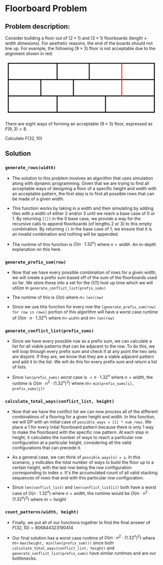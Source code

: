 # Floorboard Problem

## Problem description:
Consider building a floor out of $(2 \times 1)$ and $(3 \times 1)$ floorboards (length $\times$ width dimesions). For aesthetic reasons, the end of the boards should not line up. For example, the following $(9 \times 3)$ floor is not acceptable due to the alignment shown in red:

![Example Diagram](https://github.com/aostrowski108/floorboard-problem/blob/main/diagram.png)

There are eight ways of forming an acceptable $(9 \times 3)$ floor, expressed as $F(9,3) = 8$.

Calculate $F(32,10)$

## Solution

### ```generate_rows(width)```
+ The solution to this problem involves an algorithm that uses simulation along with dynamic programming. Given that we are trying to find all acceptable ways of designing a floor of a specific height and width with an acceptable pattern, the first step is to find all possible rows that can be made of a given width. 

+ This function works by taking in a width and then simulating by adding tiles with a width of either 2 and/or 3 until we reach a base case of 0 or 1. By returning ```[[]]``` in the 0 base case, we provide a way for the recursive calls to append floorboards (of lengths 2 or 3) to this empty combination. By returning ```[]``` in the base case of 1, we ensure that it is an invalid combination and nothing will be appended.

+ The runtime of this function is $O(n \cdot 1.32^n)$ where $n = width$. An in-depth explanation on this here.

### ```generate_prefix_sum(row)```
+ Now that we have every possible combination of rows for a given width, we will create a prefix sum based off of the sum of the floorboards used so far. We store these into a set for the $O(1)$ look up time which we will utilize in ```generate_conflict_list(prefix_sums)```

+ The runtime of this is $O(n)$ where $n =$ ```len(row)``` 

+ Since we use this function for every row the ```[generate_prefix_sum(row) for row in rows]``` portion of this algorithm will have a worst case runtime of $O(m \cdot n \cdot 1.32^n)$ where $n =$ ```width``` and $m =$ ```len(row)```

### ```generate_conflict_list(prefix_sums)```
+ Since we have every possible row as a prefix sum, we can calculate a list for all viable patterns that can be adjacent to the row. To do this, we will loop through every prefix sum and check if at any point the two sets are disjoint. If they are, we know that they are a viable adjacent pattern and add it to the list. We will do this for every prefix sum and return a list of lists.

+ Since ```len(prefix_sums)``` worst case is $=n \cdot 1.32^n$ where $n = width$, the runtime is $O(m \cdot n^2 \cdot (1.32^n)^2)$ where $m =$ ```min(prefix_sums[i], prefix_sums[j])```

### ```calculate_total_ways(conflict_list, height)```
+ Now that we have the conflict list we can now process all of the different combinatinos of a flooring for a given height and width. In this function, we will DP with an initial case of ```possible_ways = [1] * num_rows```. We place a 1 for every intial floorboard pattern because there is only 1 way to make the floorboard with the specific row pattern. At each step in height, it calculates the number of ways to reach a particular row configuration at a particular height, considering all the valid configurations that can precede it.

+ As a general case, we can think of ```possible_ways[x] = y```. In this scenario, y indicates the total number of ways to build the floor up to a certain height, with the last row being the row configuration corresponding to index x. It's the accumulated count of all valid stacking sequences of rows that end with this particular row configuration.

+ Since ```len(conflict_list)``` and ```len(conflict_list[i])``` both have a worst case of $O(n \cdot 1.32^n)$ where $n = width$, the runtime would be $O(m \cdot n^2 \cdot (1.32^n)^2)$ where $m = height$

### ```count_patterns(width, height)```
+ Finally, we put all of our functions together to find the final answer of $F(32,10) = 806844323190414$

+ Our final solution has a worst case runtime of $O(m \cdot n^2 \cdot (1.32^n)^2)$ where $m =$ ```max(height, min(len(prefix_sum)))``` since both ```calculate_total_ways(conflict_list, height)``` and ```generate_conflict_list(prefix_sums)``` have similar runtimes and are our bottlenecks.

